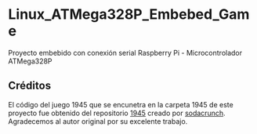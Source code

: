 # Linux_ATMega328P_Embebed_Game
Proyecto embebido con conexión serial Raspberry Pi - Microcontrolador ATMega328P

## Créditos

El código del juego 1945 que se encunetra en la carpeta 1945 de este proyecto fue obtenido del repositorio [1945](https://github.com/sodacrunch/1945) creado por [sodacrunch](https://github.com/sodacrunch). Agradecemos al autor original por su excelente trabajo.
